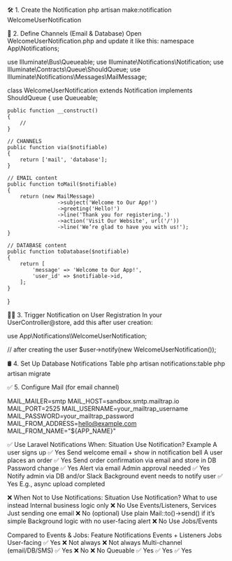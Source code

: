 🛠️ 1. Create the Notification
php artisan make:notification WelcomeUserNotification


🧠 2. Define Channels (Email & Database)
Open WelcomeUserNotification.php and update it like this:
namespace App\Notifications;

use Illuminate\Bus\Queueable;
use Illuminate\Notifications\Notification;
use Illuminate\Contracts\Queue\ShouldQueue;
use Illuminate\Notifications\Messages\MailMessage;

class WelcomeUserNotification extends Notification implements ShouldQueue
{
    use Queueable;

    public function __construct()
    {
        //
    }

    // CHANNELS
    public function via($notifiable)
    {
        return ['mail', 'database'];
    }

    // EMAIL content
    public function toMail($notifiable)
    {
        return (new MailMessage)
                    ->subject('Welcome to Our App!')
                    ->greeting('Hello!')
                    ->line('Thank you for registering.')
                    ->action('Visit Our Website', url('/'))
                    ->line('We’re glad to have you with us!');
    }

    // DATABASE content
    public function toDatabase($notifiable)
    {
        return [
            'message' => 'Welcome to Our App!',
            'user_id' => $notifiable->id,
        ];
    }
}

🧑‍💻 3. Trigger Notification on User Registration
In your UserController@store, add this after user creation:

use App\Notifications\WelcomeUserNotification;

// after creating the user
$user->notify(new WelcomeUserNotification());


🛢️ 4. Set Up Database Notifications Table
php artisan notifications:table
php artisan migrate


✅ 5. Configure Mail (for email channel)

MAIL_MAILER=smtp
MAIL_HOST=sandbox.smtp.mailtrap.io
MAIL_PORT=2525
MAIL_USERNAME=your_mailtrap_username
MAIL_PASSWORD=your_mailtrap_password
MAIL_FROM_ADDRESS=hello@example.com
MAIL_FROM_NAME="${APP_NAME}"



✅ Use Laravel Notifications When:
Situation	Use Notification?	Example
A user signs up	✅ Yes	Send welcome email + show in notification bell
A user places an order	✅ Yes	Send order confirmation via email and store in DB
Password change	✅ Yes	Alert via email
Admin approval needed	✅ Yes	Notify admin via DB and/or Slack
Background event needs to notify user	✅ Yes	E.g., async upload completed



❌ When Not to Use Notifications:
Situation	Use Notification?	What to use instead
Internal business logic only	❌ No	Use Events/Listeners, Services
Just sending one email	❌ No (optional)	Use plain Mail::to()->send() if it’s simple
Background logic with no user-facing alert	❌ No	Use Jobs/Events


 Compared to Events & Jobs:
Feature	Notifications	Events + Listeners	Jobs
User-facing	✅ Yes	❌ Not always	❌ Not always
Multi-channel (email/DB/SMS)	✅ Yes	❌ No	❌ No
Queuable	✅ Yes	✅ Yes	✅ Yes
